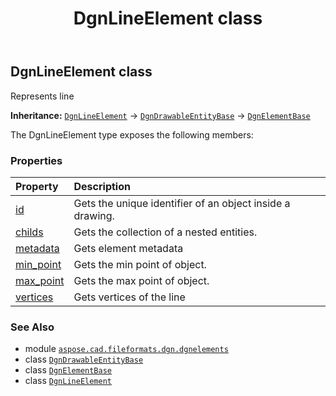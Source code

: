 ﻿---
title: DgnLineElement class
second_title: Aspose.CAD for Python via .NET API References
description: 
type: docs
weight: 170
url: /python-net/aspose.cad.fileformats.dgn.dgnelements/dgnlineelement/
is_root: false
---

## DgnLineElement class

Represents line



**Inheritance:** [`DgnLineElement`](/cad/python-net/aspose.cad.fileformats.dgn.dgnelements/dgnlineelement) → 
[`DgnDrawableEntityBase`](/cad/python-net/aspose.cad.fileformats.dgn.dgnelements/dgndrawableentitybase) → 
[`DgnElementBase`](/cad/python-net/aspose.cad.fileformats.dgn.dgnelements/dgnelementbase)



The DgnLineElement type exposes the following members:

### Properties
| Property | Description |
| :- | :- |
| [id](/cad/python-net/aspose.cad.fileformats.dgn.dgnelements/dgnlineelement/id) | Gets the unique identifier of an object inside a drawing. |
| [childs](/cad/python-net/aspose.cad.fileformats.dgn.dgnelements/dgnlineelement/childs) | Gets the collection of a nested entities. |
| [metadata](/cad/python-net/aspose.cad.fileformats.dgn.dgnelements/dgnlineelement/metadata) | Gets element metadata |
| [min_point](/cad/python-net/aspose.cad.fileformats.dgn.dgnelements/dgnlineelement/min_point) | Gets the min point of object. |
| [max_point](/cad/python-net/aspose.cad.fileformats.dgn.dgnelements/dgnlineelement/max_point) | Gets the max point of object. |
| [vertices](/cad/python-net/aspose.cad.fileformats.dgn.dgnelements/dgnlineelement/vertices) | Gets vertices of the line |



### See Also
* module [`aspose.cad.fileformats.dgn.dgnelements`](..)
* class [`DgnDrawableEntityBase`](/cad/python-net/aspose.cad.fileformats.dgn.dgnelements/dgndrawableentitybase)
* class [`DgnElementBase`](/cad/python-net/aspose.cad.fileformats.dgn.dgnelements/dgnelementbase)
* class [`DgnLineElement`](/cad/python-net/aspose.cad.fileformats.dgn.dgnelements/dgnlineelement)
